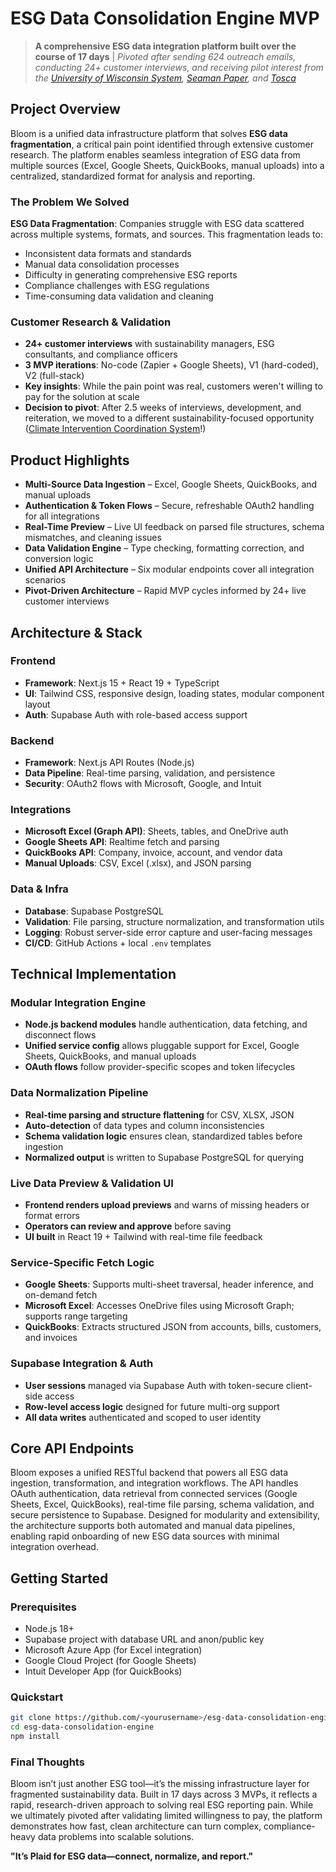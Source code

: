 # ESG Data Consolidation Engine MVP
> **A comprehensive ESG data integration platform built over the course of 17 days** | *Pivoted after sending 624 outreach emails, conducting 24+ customer interviews, and receiving pilot interest from the [University of Wisconsin System](https://www.wisconsin.edu/), [Seaman Paper](https://www.seamanpaper.com/), and [Tosca](https://www.toscaltd.com/)*


## Project Overview
Bloom is a unified data infrastructure platform that solves **ESG data fragmentation**, a critical pain point identified through extensive customer research. The platform enables seamless integration of ESG data from multiple sources (Excel, Google Sheets, QuickBooks, manual uploads) into a centralized, standardized format for analysis and reporting.

### The Problem We Solved
**ESG Data Fragmentation**: Companies struggle with ESG data scattered across multiple systems, formats, and sources. This fragmentation leads to:
- Inconsistent data formats and standards
- Manual data consolidation processes
- Difficulty in generating comprehensive ESG reports
- Compliance challenges with ESG regulations
- Time-consuming data validation and cleaning

### Customer Research & Validation
- **24+ customer interviews** with sustainability managers, ESG consultants, and compliance officers
- **3 MVP iterations**: No-code (Zapier + Google Sheets), V1 (hard-coded), V2 (full-stack)
- **Key insights**: While the pain point was real, customers weren't willing to pay for the solution at scale
- **Decision to pivot**: After 2.5 weeks of interviews, development, and reiteration, we moved to a different sustainability-focused opportunity ([Climate Intervention Coordination System](https://github.com/ruthvikjonna/Climate-Intervention-Coordination-System)!)

## Product Highlights
- **Multi-Source Data Ingestion** – Excel, Google Sheets, QuickBooks, and manual uploads  
- **Authentication & Token Flows** – Secure, refreshable OAuth2 handling for all integrations  
- **Real-Time Preview** – Live UI feedback on parsed file structures, schema mismatches, and cleaning issues  
- **Data Validation Engine** – Type checking, formatting correction, and conversion logic  
- **Unified API Architecture** – Six modular endpoints cover all integration scenarios  
- **Pivot-Driven Architecture** – Rapid MVP cycles informed by 24+ live customer interviews 

## Architecture & Stack

### Frontend
- **Framework**: Next.js 15 + React 19 + TypeScript  
- **UI**: Tailwind CSS, responsive design, loading states, modular component layout  
- **Auth**: Supabase Auth with role-based access support  

### Backend
- **Framework**: Next.js API Routes (Node.js)  
- **Data Pipeline**: Real-time parsing, validation, and persistence  
- **Security**: OAuth2 flows with Microsoft, Google, and Intuit  

### Integrations
- **Microsoft Excel (Graph API)**: Sheets, tables, and OneDrive auth  
- **Google Sheets API**: Realtime fetch and parsing  
- **QuickBooks API**: Company, invoice, account, and vendor data  
- **Manual Uploads**: CSV, Excel (.xlsx), and JSON parsing  

### Data & Infra
- **Database**: Supabase PostgreSQL  
- **Validation**: File parsing, structure normalization, and transformation utils  
- **Logging**: Robust server-side error capture and user-facing messages  
- **CI/CD**: GitHub Actions + local `.env` templates  

## Technical Implementation

### Modular Integration Engine
- **Node.js backend modules** handle authentication, data fetching, and disconnect flows  
- **Unified service config** allows pluggable support for Excel, Google Sheets, QuickBooks, and manual uploads  
- **OAuth flows** follow provider-specific scopes and token lifecycles  

### Data Normalization Pipeline
- **Real-time parsing and structure flattening** for CSV, XLSX, JSON  
- **Auto-detection** of data types and column inconsistencies  
- **Schema validation logic** ensures clean, standardized tables before ingestion  
- **Normalized output** is written to Supabase PostgreSQL for querying  

### Live Data Preview & Validation UI
- **Frontend renders upload previews** and warns of missing headers or format errors  
- **Operators can review and approve** before saving  
- **UI built** in React 19 + Tailwind with real-time file feedback  

### Service-Specific Fetch Logic
- **Google Sheets**: Supports multi-sheet traversal, header inference, and on-demand fetch  
- **Microsoft Excel**: Accesses OneDrive files using Microsoft Graph; supports range targeting  
- **QuickBooks**: Extracts structured JSON from accounts, bills, customers, and invoices  

### Supabase Integration & Auth
- **User sessions** managed via Supabase Auth with token-secure client-side access  
- **Row-level access logic** designed for future multi-org support  
- **All data writes** authenticated and scoped to user identity  

## Core API Endpoints
Bloom exposes a unified RESTful backend that powers all ESG data ingestion, transformation, and integration workflows. The API handles OAuth authentication, data retrieval from connected services (Google Sheets, Excel, QuickBooks), real-time file parsing, schema validation, and secure persistence to Supabase. Designed for modularity and extensibility, the architecture supports both automated and manual data pipelines, enabling rapid onboarding of new ESG data sources with minimal integration overhead.

## Getting Started

### Prerequisites
- Node.js 18+
- Supabase project with database URL and anon/public key
- Microsoft Azure App (for Excel integration)
- Google Cloud Project (for Google Sheets)
- Intuit Developer App (for QuickBooks)

### Quickstart
```bash
git clone https://github.com/<yourusername>/esg-data-consolidation-engine.git
cd esg-data-consolidation-engine
npm install
```

### Final Thoughts
Bloom isn’t just another ESG tool—it’s the missing infrastructure layer for fragmented sustainability data. Built in 17 days across 3 MVPs, it reflects a rapid, research-driven approach to solving real ESG reporting pain. While we ultimately pivoted after validating limited willingness to pay, the platform demonstrates how fast, clean architecture can turn complex, compliance-heavy data problems into scalable solutions.

**"It’s Plaid for ESG data—connect, normalize, and report."**
